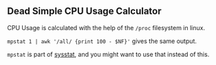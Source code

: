 ## Dead Simple CPU Usage Calculator
CPU Usage is calculated with the help of the `/proc` filesystem in linux. 

`mpstat 1 | awk '/all/ {print 100 - $NF}'` gives the same output. 

`mpstat` is part of [sysstat](https://github.com/sysstat/sysstat), and you might want to use that instead of this. 
